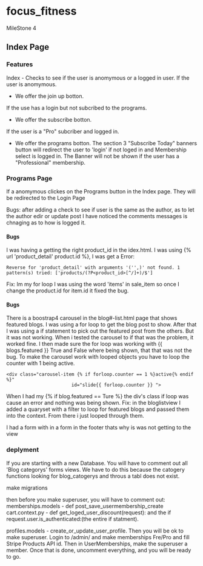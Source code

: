 # focus_fitness

 MileStone 4

## Index Page

### Features

Index - Checks to see if the user is anomymous or a logged in  user.
If the user is anomymous.

- We offer the join up botton.

If the use has a login but not subcribed to the programs.

- We offer the subscribe botton.

If the user is a "Pro" subcriber and logged in.

- We offer the programs botton.
The section 3 "Subscribe Today" banners button will redirect the user to 'login' if not loged in and Membership select is logged in.
The Banner will not be shown if the user has a "Professional" membership.

### Programs Page

If a anomymous clickes on the Programs button in the Index page. They will be redirected to the Login Page

 Bugs:
 after adding a check to see if user is the same as the author, as to let the author edir or update post I have noticed the comments messages is chnaging as to how is logged it.

#### Bugs

 I was having a getting the right product_id in the idex.html. I was using {% url 'product_detail' product.id %}, I was get a Error:  

~~~
Reverse for 'product_detail' with arguments '('',)' not found. 1 pattern(s) tried: ['products/(?P<product_id>[^/]+)/$']
~~~

Fix: Im my for loop I was using the word 'items' in sale_item so once I change the product.id for item.id it fixed the bug.

#### Bugs

There is a boostrap4 carousel in the blog#-list.html page that shows featured blogs. I was using a for loop to get the blog post to show. After that I was using a if statement to pick out the featured post from the others.
But it was not working.
When i tested the carousel to if that was the problem, it worked fine. 
I then made sure the for loop was working with {{ blogs.featured }} True and False where being shown, that that was not the bug.
To make the carousel work with looped objects you have to loop the counter with 1 being active.
~~~
<div class="carousel-item {% if forloop.counter == 1 %}active{% endif %}"
                        id="slide{{ forloop.counter }} ">
~~~

When I had my {% if blog.featured == Ture %} the div's class if loop was cause an error and nothing was being shown.
Fix: in the bloglistview I added a quaryset with a filter to loop for featured blogs and passed them into the context. From there i just looped through them.

I had a form with in a form in the footer thats why is was not getting to the view

### deplyment

If you are starting with a new Database.
You will have to comment out all 'Blog categorys' forms views.
We have to do this because the catogery functions looking for blog_catogerys and throus a tabl does not exist. 

make migrations

then before you make superuser, you will have to comment out:
memberships.models - def post_save_usermembership_create
cart.context.py - def get_loged_user_discount(request): and the if request.user.is_authenticated:(the entire if statment).

profiles.models - create_or_update_user_profile.
Then you will be ok to make superuser.
Login to /admin/ and make memberships Fre/Pro and fill Stripe Products API id.
Then in UserMemberships, make the superuser a member.
Once that is done, uncomment everything, and you will be ready to go.
